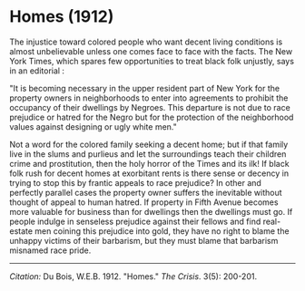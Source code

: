 # Homes (1912)


The injustice toward colored people who want decent living conditions is almost unbelievable unless one comes face to face with the facts. The New York Times, which spares few opportunities to treat black folk unjustly, says in an editorial :


"It is becoming necessary in the upper resident part of New York for the property owners in neighborhoods to enter into agreements to prohibit the occupancy of their dwellings by Negroes. This departure is not due to race prejudice or hatred for the Negro but for the protection of the neighborhood values against designing or ugly white men."

Not a word for the colored family seeking a decent home; but if that family live in the slums and purlieus and let the surroundings teach their children crime and prostitution, then the holy horror of the Times and its ilk! If black folk rush for decent homes at exorbitant rents is there sense or decency in trying to stop this by frantic appeals to race prejudice? In other and perfectly parallel cases the property owner suffers the inevi­table without thought of appeal to human hatred. If property in Fifth Avenue becomes more valuable for business than for dwellings then the dwellings must go. If people indulge in senseless prejudice against their fellows and find real-estate men coining this prejudice into gold, they have no right to blame the unhappy victims of their barbarism, but they must blame that barbarism misnamed race pride.


_________________
*Citation:* Du Bois, W.E.B. 1912. "Homes."  *The Crisis*. 3(5): 200-201.